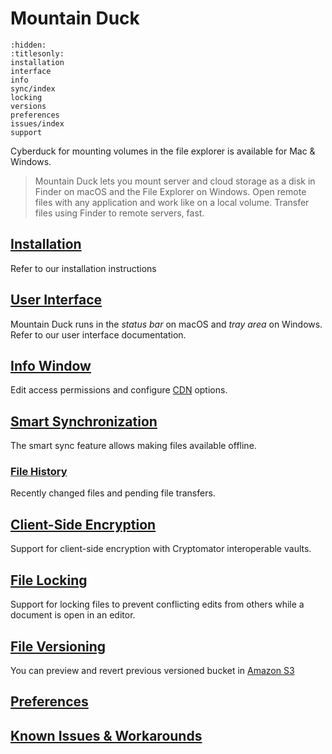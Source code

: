Mountain Duck
====

```{toctree}
:hidden:
:titlesonly:
installation
interface
info
sync/index
locking
versions
preferences
issues/index
support
```

Cyberduck for mounting volumes in the file explorer is available for Mac & Windows.

> Mountain Duck lets you mount server and cloud storage as a disk in Finder on macOS and the File Explorer on Windows. Open remote files with any application and work like on a local volume. Transfer files using Finder to remote servers, fast.

## [Installation](installation.md)

Refer to our installation instructions

## [User Interface](interface.md)

Mountain Duck runs in the *status bar* on macOS and *tray area* on Windows. Refer to our user interface documentation.

## [Info Window](info.md)

Edit access permissions and configure [CDN](../cdn/index.md) options.

## [Smart Synchronization](sync/index.md)

The smart sync feature allows making files available offline.

### [File History](sync/history.md)

Recently changed files and pending file transfers.

## [Client-Side Encryption](../cryptomator/index.md)

Support for client-side encryption with Cryptomator interoperable vaults.

## [File Locking](locking.md)

Support for locking files to prevent conflicting edits from others while a document is open in an editor.

## [File Versioning](versions.md)

You can preview and revert previous versioned bucket in [Amazon S3](../protocols/s3/index.md)

## [Preferences](preferences.md)

## [Known Issues & Workarounds](issues/index.md)
